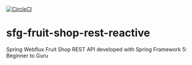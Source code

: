 [![CircleCI](https://circleci.com/gh/kschafer2/sfg-fruit-shop-rest-reactive.svg?style=svg)](https://circleci.com/gh/kschafer2/sfg-fruit-shop-rest-reactive)
# sfg-fruit-shop-rest-reactive
Spring Webflux Fruit Shop REST API developed with Spring Framework 5: Beginner to Guru
